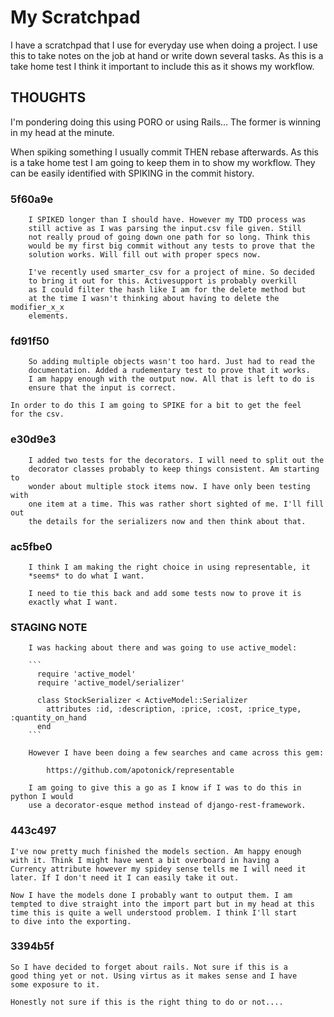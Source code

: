 # My Scratchpad 

I have a scratchpad that I use for everyday use when doing a project.
I use this to take notes on the job at hand or write down several tasks.
As this is a take home test I think it important to include this as it 
shows my workflow. 

## THOUGHTS

I'm pondering doing this using PORO or using Rails... The former is
winning in my head at the minute.

When spiking something I usually commit THEN rebase afterwards. As
this is a take home test I am going to keep them in to show my workflow.
They can be easily identified with SPIKING in the commit history. 

### 5f60a9e

        I SPIKED longer than I should have. However my TDD process was 
        still active as I was parsing the input.csv file given. Still
        not really proud of going down one path for so long. Think this
        would be my first big commit without any tests to prove that the
        solution works. Will fill out with proper specs now.

        I've recently used smarter_csv for a project of mine. So decided
        to bring it out for this. Activesupport is probably overkill
        as I could filter the hash like I am for the delete method but
        at the time I wasn't thinking about having to delete the modifier_x_x
        elements.

### fd91f50

        So adding multiple objects wasn't too hard. Just had to read the 
        documentation. Added a rudementary test to prove that it works.
        I am happy enough with the output now. All that is left to do is
        ensure that the input is correct.

	In order to do this I am going to SPIKE for a bit to get the feel 
	for the csv.

### e30d9e3

        I added two tests for the decorators. I will need to split out the
        decorator classes probably to keep things consistent. Am starting to 
        wonder about multiple stock items now. I have only been testing with
        one item at a time. This was rather short sighted of me. I'll fill out
        the details for the serializers now and then think about that. 

### ac5fbe0

        I think I am making the right choice in using representable, it
        *seems* to do what I want.

        I need to tie this back and add some tests now to prove it is
        exactly what I want.

### STAGING NOTE

        I was hacking about there and was going to use active_model:

        ```
          require 'active_model'
          require 'active_model/serializer'

          class StockSerializer < ActiveModel::Serializer
            attributes :id, :description, :price, :cost, :price_type, :quantity_on_hand
          end
        ```

        However I have been doing a few searches and came across this gem:

            https://github.com/apotonick/representable

        I am going to give this a go as I know if I was to do this in python I would
        use a decorator-esque method instead of django-rest-framework. 

### 443c497

	I've now pretty much finished the models section. Am happy enough
	with it. Think I might have went a bit overboard in having a 
	Currency attribute however my spidey sense tells me I will need it
	later. If I don't need it I can easily take it out.

	Now I have the models done I probably want to output them. I am
	tempted to dive straight into the import part but in my head at this
	time this is quite a well understood problem. I think I'll start
	to dive into the exporting.

### 3394b5f
	
	So I have decided to forget about rails. Not sure if this is a 
	good thing yet or not. Using virtus as it makes sense and I have
	some exposure to it.

	Honestly not sure if this is the right thing to do or not....

